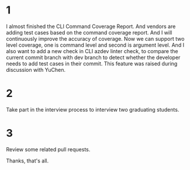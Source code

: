 # 1
I almost finished the CLI Command Coverage Report.
And vendors are adding test cases based on the command coverage report.
And I will continuously improve the accuracy of coverage.
Now we can support two level coverage, one is command level and second is argument level.
And I also want to add a new check in CLI azdev linter check, to compare the current commit branch with dev branch to detect
whether the developer needs to add test cases in their commit. This feature was raised during discussion with YuChen.
# 2
Take part in the interview process to interview two graduating students. 
# 3
Review some related pull requests.

Thanks, that's all.